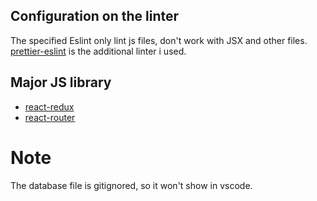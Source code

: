 ## Configuration on the linter

The specified Eslint only lint js files, don't work with JSX and other files. [prettier-eslint](https://github.com/prettier/prettier-eslint) is the additional linter i used.

## Major JS library
* [react-redux](https://react-redux.js.org/)
* [react-router](https://reactrouter.com/)

# Note
The database file is gitignored, so it won't show in vscode.